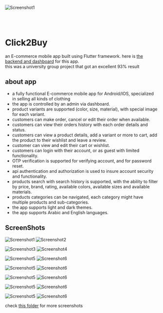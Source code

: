 ![Screenshot1](assets/images/logo_dark.png)  
<br>
<br>
<br>
# Click2Buy
an E-commerce mobile app built using Flutter framework. here is [the backend and dashboard](https://github.com/ahed0programer/Click2Buy/tree/ahed) 
for this app.<br>
this was a university group project that got an excellent 93% result

## about app
- a fully functional E-commerce mobile app for Android/IOS, specialized in selling all kinds of clothing
- the app is controlled by an admin via dashboard.
- product variants are supported (color, size, material), with special image for each variant.
- customers can make order, cancel or edit their order when available.
- customers can view their orders history with each order details and status.
- customers can view a product details, add a variant or more to cart, add the product to their wishlist and leave a review.
- customer can view and edit their cart or wishlist. 
- customers can login with their account, or as guest with limited functionality.
- OTP verification is supported for verifying account, and for password reset.
- api authentication and authorization is used to insure account security and functionality.
- products search with search history is supported, with the ability to filter by price, brand, rating, available colors, available sizes and 
  available materials.
- products categories can be navigated, each category might have multiple products and sub-categories.
- the app supports light and dark themes.
- the app supports Arabic and English languages.

## ScreenShots
![Screenshot1](demos/login.PNG) ![Screenshot2](demos/order_details.PNG)

![Screenshot3](demos/cart_dark.PNG) ![Screenshot4](demos/cart_light.PNG)

![Screenshot5](demos/search_in_action.PNG) ![Screenshot6](demos/search_filters.PNG)

![Screenshot5](demos/product_view.PNG) ![Screenshot6](demos/product_view2.PNG)

![Screenshot5](demos/guest_settings.PNG) ![Screenshot6](demos/settings_dark.PNG)

![Screenshot5](demos/category_view.PNG) ![Screenshot6](demos/categories.PNG)

![Screenshot5](demos/home_view.PNG) ![Screenshot6](demos/full_view.PNG)

check [this folder](demos) for more screenshots





